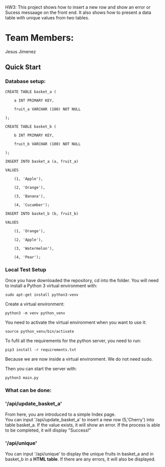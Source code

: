 HW3: This project shows how to insert a new row and show an error or Sucess messaage on the front end. It also shows how to present a data table with unique values from two tables.
# Team Members:
Jesus Jimenez
## Quick Start
### Database setup:
```
CREATE TABLE basket_a (

    a INT PRIMARY KEY,

    fruit_a VARCHAR (100) NOT NULL

);

CREATE TABLE basket_b (

    b INT PRIMARY KEY,

    fruit_b VARCHAR (100) NOT NULL

);
```
```
INSERT INTO basket_a (a, fruit_a)

VALUES

    (1, 'Apple'),

    (2, 'Orange'),

    (3, 'Banana'),

    (4, 'Cucumber');

INSERT INTO basket_b (b, fruit_b)

VALUES

    (1, 'Orange'),

    (2, 'Apple'),

    (3, 'Watermelon'),

    (4, 'Pear');
```
### Local Test Setup
Once you have downloaded the repository, cd into the folder.
You will need to install a Python 3 virtual environment with:
```
sudo apt-get install python3-venv
```

Create a virtual environment:
```
python3 -m venv python_venv
```

You need to activate the virtual environment when you want to use it:
```
source python_venv/bin/activate
```

To fufil all the requirements for the python server, you need to run:
```
pip3 install -r requirements.txt
```
Because we are now inside a virtual environment. We do not need sudo.

Then you can start the server with:
```
python3 main.py
```
### What can be done:
### '/api/update_basket_a'
From here, you are introduced to a simple Index page.<br>
You can input '/api/update_basket_a' to insert a new row (5,'Cherry') into table basket_a. If the value exists, it will show an error. If the process is able to be completed, it will display "Success!"<br>
### '/api/unique'
You can input '/api/unique' to display the unique fruits in basket_a and in basket_b in a **HTML table**.
If there are any errors, it will also be displayed.
